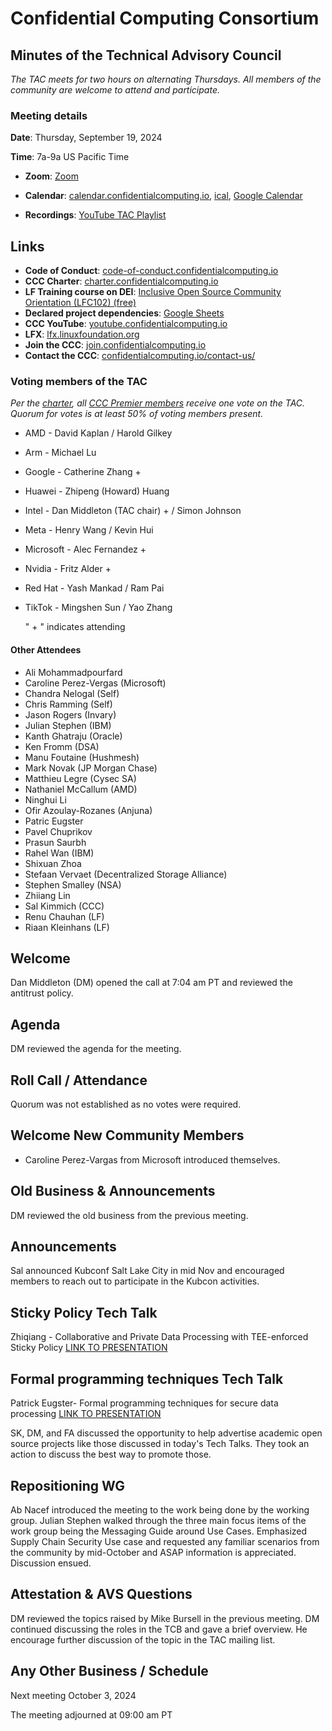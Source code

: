 # Confidential Computing Consortium

## Minutes of the Technical Advisory Council

*The TAC meets for two hours on alternating Thursdays. All members of the community are welcome to attend and participate.*

### Meeting details

**Date**: Thursday, September 19, 2024

**Time**: 7a-9a US Pacific Time

* **Zoom**: [Zoom](https://zoom-lfx.platform.linuxfoundation.org/meeting/94618773737?password=4b2a5cdf-685a-4ea3-822d-24ff7ddab72e)

* **Calendar**: [calendar.confidentialcomputing.io](https://calendar.confidentialcomputing.io),
[ical](https://calendar.google.com/calendar/ical/c\_c0pcihr7n2n1k3a38i32d9ag10%40group.calendar.google.com/public/basic.ics),
[Google Calendar](https://calendar.google.com/calendar/u/0/r?cid=c\_c0pcihr7n2n1k3a38i32d9ag10@group.calendar.google.com)

* **Recordings**: [YouTube TAC Playlist](https://www.youtube.com/playlist?list=PLmfkUJc39uMjaB_I1dYW72I44kr9QzG_B)

## Links

* **Code of Conduct**: [code-of-conduct.confidentialcomputing.io](https://code-of-conduct.confidentialcomputing.io)
* **CCC Charter**: [charter.confidentialcomputing.io](https://charter.confidentialcomputing.io)
* **LF Training course on DEI**: [Inclusive Open Source Community Orientation (LFC102) (free)](https://training.linuxfoundation.org/training/inclusive-open-source-community-orientation-lfc102/)
* **Declared project dependencies**: [Google Sheets](https://docs.google.com/spreadsheets/d/1UKnbbGWXYLjnPZsox3zmYo59nv3XSXjePfas5E2fER0/edit#gid=0)
* **CCC YouTube**: [youtube.confidentialcomputing.io](https://youtube.confidentialcomputing.io)
* **LFX**: [lfx.linuxfoundation.org](https://lfx.linuxfoundation.org)
* **Join the CCC**: [join.confidentialcomputing.io](https://join.confidentialcomputing.io)
* **Contact the CCC**: [confidentialcomputing.io/contact-us/](https://confidentialcomputing.io/contact-us/)

### Voting members of the TAC

*Per the [charter](https://charter.confidentialcomputing.io), all [CCC Premier members](https://confidentialcomputing.io/members/) receive one vote on the TAC. Quorum for votes is at least 50% of voting members present.*

* AMD - David Kaplan  / Harold Gilkey
* Arm -  Michael Lu
* Google - Catherine Zhang +
* Huawei - Zhipeng (Howard) Huang
* Intel - Dan Middleton (TAC chair) + / Simon Johnson
* Meta -  Henry Wang /  Kevin Hui
* Microsoft - Alec Fernandez +
* Nvidia - Fritz Alder +
* Red Hat - Yash Mankad   / Ram Pai
* TikTok - Mingshen Sun   / Yao Zhang

   " + " indicates attending

#### Other Attendees

* Ali Mohammadpourfard
* Caroline Perez-Vergas (Microsoft)
* Chandra Nelogal (Self)
* Chris Ramming (Self)
* Jason Rogers (Invary)
* Julian Stephen (IBM)
* Kanth Ghatraju (Oracle)
* Ken Fromm (DSA)
* Manu Foutaine (Hushmesh)
* Mark Novak (JP Morgan Chase)
* Matthieu Legre (Cysec SA)
* Nathaniel McCallum (AMD)
* Ninghui Li
* Ofir Azoulay-Rozanes (Anjuna)
* Patric Eugster
* Pavel Chuprikov
* Prasun Saurbh
* Rahel Wan (IBM)
* Shixuan Zhoa
* Stefaan Vervaet (Decentralized Storage Alliance)
* Stephen Smalley (NSA)
* Zhiiang Lin
* Sal Kimmich (CCC)
* Renu Chauhan (LF)
* Riaan Kleinhans (LF)

## Welcome

Dan Middleton (DM) opened the call at 7:04 am PT and reviewed the antitrust policy.

## Agenda

DM reviewed the agenda for the meeting.

## Roll Call / Attendance

Quorum was not established as no votes were required.

## Welcome New Community Members

* Caroline Perez-Vargas from Microsoft  introduced themselves.

## Old Business & Announcements

DM reviewed the old business from the previous meeting.

## Announcements

Sal announced Kubconf Salt Lake City in mid Nov and encouraged members to reach out to participate in the Kubcon activities.


## Sticky Policy Tech Talk

Zhiqiang - Collaborative and Private Data Processing with TEE-enforced Sticky Policy
[LINK TO PRESENTATION](./ConfCompBeyondClouds-CCC.pdf)

## Formal programming techniques Tech Talk

Patrick Eugster- Formal programming techniques for secure data processing
[LINK TO PRESENTATION](./STYX_CCC_TAC_2024.pdf)

SK, DM, and FA discussed the opportunity to help advertise academic open source projects like those discussed in today's Tech Talks. They took an action to discuss the best way to promote those.

## Repositioning WG

Ab Nacef introduced the meeting to the work being done by the working group.
Julian Stephen walked through the three main focus items of the work group being the Messaging Guide around Use Cases. Emphasized Supply Chain Security Use case and requested any familiar scenarios from the community by mid-October and ASAP information is appreciated. Discussion ensued.

## Attestation & AVS Questions

DM reviewed the topics raised by Mike Bursell in the previous meeting. DM continued discussing the roles in the TCB and gave a brief overview.
He encourage further discussion of the topic in the TAC mailing list.

## Any Other Business / Schedule

Next meeting October 3, 2024

The meeting adjourned at 09:00 am PT

